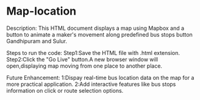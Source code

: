 # Map-location

Description:
This HTML document displays a map using Mapbox and a button to animate a maker's movement along predefined bus stops button Gandhipuram and Sulur.

Steps to run the code:
Step1:Save the HTML file with .html extension.
Step2:Click the "Go Live" button.A new browser window will open,displaying map moving from one place to another place.

Future Enhancement:
1:Dispay real-time bus location data on the map for a more practical application.
2:Add interactive features like bus stops information on click or route selection options.
